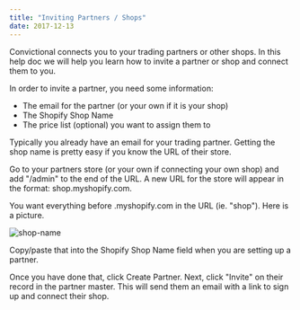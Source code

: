 ```yaml
---
title: "Inviting Partners / Shops"
date: 2017-12-13
---
```


Convictional connects you to your trading partners or other shops. In this help doc we will help you learn how to invite a partner or shop and connect them to you.

In order to invite a partner, you need some information: 
* The email for the partner (or your own if it is your shop)
* The Shopify Shop Name
* The price list (optional) you want to assign them to

Typically you already have an email for your trading partner. Getting the shop name is pretty easy if you know the URL of their store. 

Go to your partners store (or your own if connecting your own shop) and add "/admin" to the end of the URL. A new URL for the store will appear in the format: shop.myshopify.com.

You want everything before .myshopify.com in the URL (ie. "shop"). Here is a picture.

![shop-name](https://github.com/rogerkirkness/convictional-help/blob/master/assets/images/shop.png?raw=true)

Copy/paste that into the Shopify Shop Name field when you are setting up a partner.

Once you have done that, click Create Partner. Next, click "Invite" on their record in the partner master. This will send them an email with a link to sign up and connect their shop.